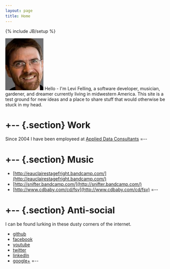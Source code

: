 ```yaml
---
layout: page
title: Home
---
```

{% include JB/setup %}

<img class='inset right' src='/assets/images/adc_crop.jpg' title='Levi Felling' alt='Photo of Levi Felling' width='120px' />
Hello - I'm Levi Felling, a software developer, musician, gardener, and dreamer currently living in midwestern America. This site is a test ground for new ideas and a place to share stuff that would otherwise be stuck in my head.

+--	{.section}
Work
========
Since 2004 I have been employeed at [Applied Data Consultants](http://adc4gis.com)
=--

+--	{.section}
Music
========
* [http://eauclairestagefright.bandcamp.com/](http://eauclairestagefright.bandcamp.com/)
* [http://snifter.bandcamp.com/](http://snifter.bandcamp.com/)
* [http://www.cdbaby.com/cd/fsv](http://www.cdbaby.com/cd/fsv)
=--

+--	{.section}
Anti-social 
========
I can be found lurking in these dusty corners of the internet.
* [github](https://github.com/levifelling)
* [facebook](http://www.facebook.com/people/Levi-Felling/615372444)
* [youtube](http://www.youtube.com/user/elvi715)
* [twitter](https://twitter.com/#!/715levi)
* [linkedIn](http://www.linkedin.com/pub/levi-felling/12/338/729)
* [google+](https://plus.google.com/105669272048294294705/posts)
=--

